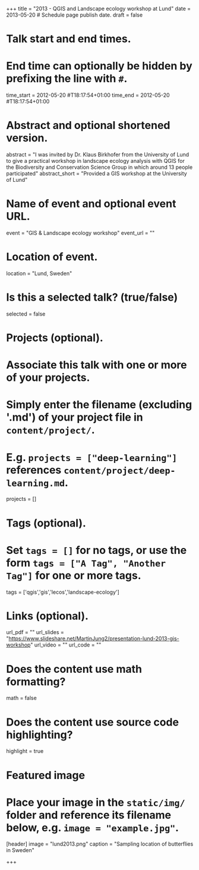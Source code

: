 +++
title = "2013 - QGIS and Landscape ecology workshop at Lund"
date = 2013-05-20 # Schedule page publish date.
draft = false

# Talk start and end times.
#   End time can optionally be hidden by prefixing the line with `#`.
time_start = 2012-05-20 #T18:17:54+01:00
time_end = 2012-05-20 #T18:17:54+01:00

# Abstract and optional shortened version.
abstract = "I was invited by Dr. Klaus Birkhofer from the University of Lund to give a practical workshop in landscape ecology analysis with QGIS for the Biodiversity and Conservation Science Group in which around 13 people participated"
abstract_short = "Provided a GIS workshop at the University of Lund"

# Name of event and optional event URL.
event = "GIS & Landscape ecology workshop"
event_url = ""

# Location of event.
location = "Lund, Sweden"

# Is this a selected talk? (true/false)
selected = false

# Projects (optional).
#   Associate this talk with one or more of your projects.
#   Simply enter the filename (excluding '.md') of your project file in `content/project/`.
#   E.g. `projects = ["deep-learning"]` references `content/project/deep-learning.md`.
projects = []

# Tags (optional).
#   Set `tags = []` for no tags, or use the form `tags = ["A Tag", "Another Tag"]` for one or more tags.
tags = ['qgis','gis','lecos','landscape-ecology']

# Links (optional).
url_pdf = ""
url_slides = "https://www.slideshare.net/MartinJung2/presentation-lund-2013-gis-workshop"
url_video = ""
url_code = ""

# Does the content use math formatting?
math = false

# Does the content use source code highlighting?
highlight = true

# Featured image
# Place your image in the `static/img/` folder and reference its filename below, e.g. `image = "example.jpg"`.
[header]
image = "lund2013.png"
caption = "Sampling location of butterflies in Sweden"

+++

